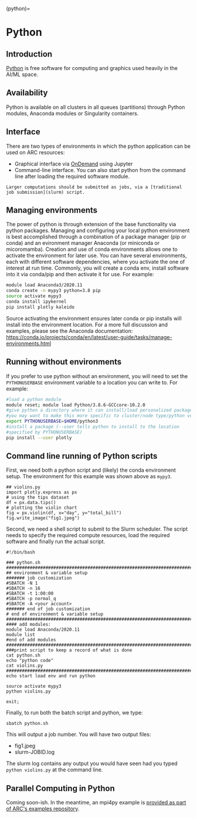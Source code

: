 (python)=

# Python

## Introduction

[Python](https://www.python.org/) is free software for computing and graphics used heavily in the AI/ML space.   

## Availability

Python is available on all clusters in all queues (partitions) through Python modules, Anaconda modules or Singularity containers.

## Interface

There are two types of environments in which the python application can be used on ARC resources:
- Graphical interface via [OnDemand](ood) using Jupyter
- Command-line interface. You can also start python from the command line after loading the required software module. 

```{note}
Larger computations should be submitted as jobs, via a [traditional job submission](slurm) script.
```

## Managing environments

The power of python is through extension of the base functionality via python packages.  Managing and configuring your local python environment is best accomplished through a combination of a package manager (pip or conda) and an evironment manager Anaconda (or miniconda or micoromamba).  Creation and use of conda environments allows one to activate the environment for later use.  You can have several environments, each with different software dependencies, where you activate the one of interest at run time.  Commonly, you will create a conda env, install software into it via conda/pip and then activate it for use.  For example:

```bash
module load Anaconda3/2020.11
conda create -n mypy3 python=3.8 pip 
source activate mypy3
conda install ipykernel
pip install plotly kaleido
```

Source activating the environment ensures later conda or pip installs will install into the environment location.  For a more full discussion and examples, please see the Anaconda documentation:  
<https://conda.io/projects/conda/en/latest/user-guide/tasks/manage-environments.html>

## Running without environments

If you prefer to use python without an environment, you will need to set the `PYTHONUSERBASE` environment variable to a location you can write to. For example:

```bash
#load a python module
module reset; module load Python/3.8.6-GCCcore-10.2.0
#give python a directory where it can install/load personalized packages
#you may want to make this more specific to cluster/node type/python version
export PYTHONUSERBASE=$HOME/python3
#install a package (--user tells python to install to the location 
#specified by PYTHONUSERBASE)
pip install --user plotly
```

## Command line running of Python scripts

First, we need both a python script and (likely) the conda environment setup.  The environment for this example was shown above as `mypy3`.

```
## violins.py
import plotly.express as px 
# using the tips dataset
df = px.data.tips() 
# plotting the violin chart
fig = px.violin(df, x="day", y="total_bill")
fig.write_image("fig1.jpeg")
```

Second, we need a shell script to submit to the Slurm scheduler.  The script needs to specify the required compute resources, load the required software and finally run the actual script.

```
#!/bin/bash

### python.sh
###########################################################################
## environment & variable setup
####### job customization
#SBATCH -N 1
#SBATCH -n 16
#SBATCH -t 1:00:00
#SBATCH -p normal_q
#SBATCH -A <your account>
####### end of job customization
# end of environment & variable setup
###########################################################################
#### add modules:
module load Anaconda/2020.11
module list
#end of add modules
###########################################################################
###print script to keep a record of what is done
cat python.sh
echo "python code"
cat violins.py
###########################################################################
echo start load env and run python

source activate mypy3
python violins.py

exit;
```

Finally, to run both the batch script and python, we type:

```
sbatch python.sh
```

This will output a job number.  You will have two output files:  

+ fig1.jpeg
+ slurm-JOBID.log

The slurm log contains any output you would have seen had you typed `python violins.py` at the command line.


## Parallel Computing in Python

Coming soon-ish. In the meantime, an mpi4py example is [provided as part of ARC\'s examples repository](https://github.com/AdvancedResearchComputing/examples/tree/master/mpi4py).


